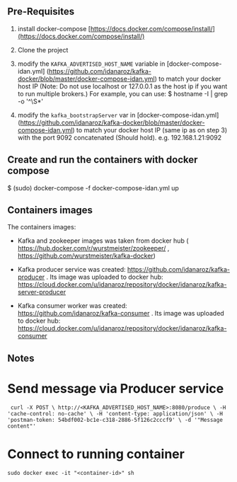 ## Pre-Requisites

1. install docker-compose [https://docs.docker.com/compose/install/](https://docs.docker.com/compose/install/)
2. Clone the project 
3. modify the ```KAFKA_ADVERTISED_HOST_NAME``` variable in [docker-compose-idan.yml] (https://github.com/idanaroz/kafka-docker/blob/master/docker-compose-idan.yml) to match your docker host IP (Note: Do not use localhost or 127.0.0.1 as the host ip if you want to run multiple brokers.)
For example, you can use: 
$ hostname -I | grep -o '^\S*'

4. modify the ```kafka_bootstrapServer``` var in [docker-compose-idan.yml] (https://github.com/idanaroz/kafka-docker/blob/master/docker-compose-idan.yml) to match your docker host IP (same ip as on step 3) with the port 9092 concatenated (Should hold). 
e.g. 192.168.1.21:9092


## Create and run the containers with docker compose
$ (sudo) docker-compose -f docker-compose-idan.yml up

## Containers images
The containers images:
- Kafka and zookeeper images was taken from docker hub ( https://hub.docker.com/r/wurstmeister/zookeeper/ , https://github.com/wurstmeister/kafka-docker)

- Kafka producer service was created: https://github.com/idanaroz/kafka-producer . Its image was uploaded to docker hub: https://cloud.docker.com/u/idanaroz/repository/docker/idanaroz/kafka-server-producer

- Kafka consumer worker was created: https://github.com/idanaroz/kafka-consumer . Its image was uploaded to docker hub: https://cloud.docker.com/u/idanaroz/repository/docker/idanaroz/kafka-consumer


## Notes

# Send message via Producer service
` curl -X POST \
  http://<KAFKA_ADVERTISED_HOST_NAME>:8080/produce \
  -H 'cache-control: no-cache' \
  -H 'content-type: application/json' \
  -H 'postman-token: 54bdf002-bc1e-c318-2886-5f126c2cccf9' \
  -d '"Message content"'`

# Connect to running container
 ``` sudo docker exec -it "<container-id>" sh ```
 
